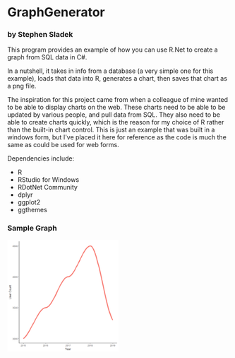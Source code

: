 # GraphGenerator
### by Stephen Sladek

This program provides an example of how you can use R.Net to create a graph from SQL data in C#.

In a nutshell, it takes in info from a database (a very simple one for this example), loads that data into R, generates a chart, then saves that chart as a png file.

The inspiration for this project came from when a colleague of mine wanted to be able to display charts on the web. These charts need to be able to be updated by various people, and pull data from SQL. They also need to be able to create charts quickly, which is the reason for my choice of R rather than the built-in chart control. This is just an example that was built in a windows form, but I've placed it here for reference as the code is much the same as could be used for web forms.

Dependencies include:
 - R
 - RStudio for Windows
 - RDotNet Community
 - dplyr
 - ggplot2
 - ggthemes

### Sample Graph
<img src="https://github.com/StaneCobalt/Graph-Generator/blob/master/plot0.png" width="50%"/>
